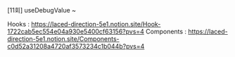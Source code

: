 [11회] useDebugValue ~ <Suspense>

Hooks : https://laced-direction-5e1.notion.site/Hook-1722cab5ec554e04a930e5400cf63156?pvs=4
Components : https://laced-direction-5e1.notion.site/Components-c0d52a31208a4720af3573234c1b044b?pvs=4
